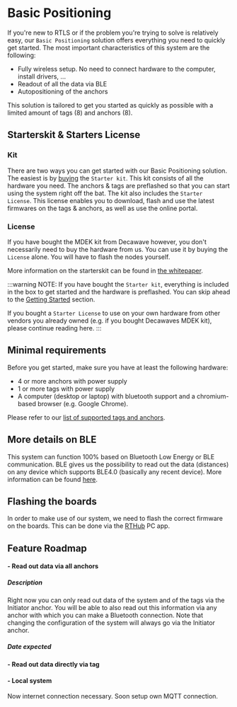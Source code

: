 # Basic Positioning
If you're new to RTLS or if the problem you're trying to solve is relatively easy, our `Basic Positioning` solution offers everything you need to quickly get started.
The most important characteristics of this system are the following:
 - Fully wireless setup. No need to connect hardware to the computer, install drivers, ...
 - Readout of all the data via BLE
 - Autopositioning of the anchors 

This solution is tailored to get you started as quickly as possible with a limited amount of tags (8) and anchors (8).

## Starterskit & Starters License
### Kit
There are two ways you can get started with our Basic Positioning solution. The easiest is by [buying](https://rtloc.com/product/rtls-kit-starter/) the `Starter kit`. This kit consists of all the hardware you need. The anchors & tags are preflashed so that you can start using the system right off the bat.
The kit also includes the `Starter  License`. This license enables you to download, flash and use the latest firmwares on the tags & anchors, as well as use the online portal.

### License
If you have bought the MDEK kit from Decawave however, you don't necessarily need to buy the hardware from us. You can use it by buying the `License` alone. You will have to flash the nodes yourself.

More information on the starterskit can be found in [the whitepaper](http://callitrix.com/assets/docs/files/starterskit_whitepaper.pdf).


:::warning NOTE:
  If you have bought the `Starter kit`, everything is included in the box to get started and the hardware is preflashed.
  You can skip ahead to the [Getting Started](/getstarted/basic_positioning_getting_started.html#getting-started) section.

  If you bought a `Starter License` to use on your own hardware from other vendors you already owned (e.g. if you bought Decawaves MDEK kit), please continue reading here.
:::

## Minimal requirements
Before you get started, make sure you have at least the following hardware:
 - 4 or more anchors with power supply
 - 1 or more tags with power supply
 - A computer (desktop or laptop) with bluetooth support and a chromium-based browser (e.g. Google Chrome).

 Please refer to our [list of supported tags and anchors](hardware/hw_boards.html).

## More details on BLE
This system can function 100% based on Bluetooth Low Energy or BLE communication.
BLE gives us the possibility to read out the data (distances) on any device which supports BLE4.0 (basically any recent device).
More information can be found [here](/hardware/hw_interface_ble.html).


## Flashing the boards
In order to make use of our system, we need to flash the correct firmware on the boards.
This can be done via the [RTHub](/hub/firmware.html) PC app.

<!-- 
## Features
### Fully Wireless

### Fully Automatic

### Autopos

### Configuring the system

### APIs

-->

## Feature Roadmap
#### - Read out data via all anchors
##### Description
Right now you can only read out data of the system and of the tags via the Initiator anchor.
You will be able to also read out this information via any anchor with which you can make a Bluetooth connection.
Note that changing the configuration of the system will always go via the Initiator anchor.

##### Date expected

#### - Read out data directly via tag

#### - Local system
Now internet connection necessary. 
Soon setup own MQTT connection.
